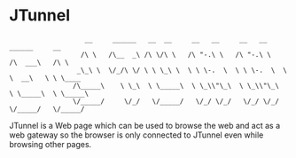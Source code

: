 # JTunnel
					   __     ______   __  __     __   __     __   __     ______     __       
					  /\ \   /\__  _\ /\ \/\ \   /\ "-.\ \   /\ "-.\ \   /\  ___\   /\ \      
					 _\_\ \  \/_/\ \/ \ \ \_\ \  \ \ \-.  \  \ \ \-.  \  \ \  __\   \ \ \____ 
					/\_____\    \ \_\  \ \_____\  \ \_\\"\_\  \ \_\\"\_\  \ \_____\  \ \_____\
					\/_____/     \/_/   \/_____/   \/_/ \/_/   \/_/ \/_/   \/_____/   \/_____/


JTunnel is a Web page which can be used to browse the web and act as a web gateway so the browser is only connected to JTunnel even while browsing other pages.
